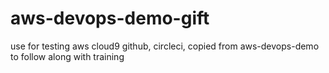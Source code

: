# aws-devops-demo-gift
use for testing aws cloud9 github, circleci, copied from aws-devops-demo to follow along with training
